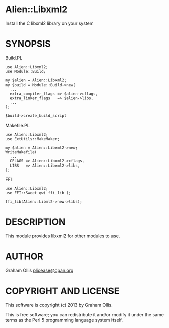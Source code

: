 # Alien::Libxml2

Install the C libxml2 library on your system

# SYNOPSIS

Build.PL

    use Alien::Libxml2;
    use Module::Build;
    
    my $alien = Alien::Libxml2;
    my $build = Module::Build->new(
      ...
      extra_compiler_flags => $alien->cflags,
      extra_linker_flags   => $alien->libs,
      ...
    );
    
    $build->create_build_script

Makefile.PL

    use Alien::Libxml2;
    use ExtUtils::MakeMaker;
    
    my $alien = Alien::Libxml2->new;
    WriteMakefile(
      ...
      CFLAGS => Alien::Libxml2->cflags,
      LIBS   => Alien::Libxml2->libs,
    );

FFI

    use Alien::Libxml2;
    use FFI::Sweet qw( ffi_lib );
    
    ffi_lib(Alien::Libml2->new->libs);

# DESCRIPTION

This module provides libxml2 for other modules to use.

# AUTHOR

Graham Ollis <plicease@cpan.org>

# COPYRIGHT AND LICENSE

This software is copyright (c) 2013 by Graham Ollis.

This is free software; you can redistribute it and/or modify it under
the same terms as the Perl 5 programming language system itself.
